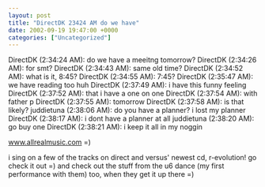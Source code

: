 ```yaml
---
layout: post
title: "DirectDK 23424 AM do we have"
date: 2002-09-19 19:47:00 +0000
categories: ["Uncategorized"]
---
```


DirectDK (2:34:24 AM): do we have a meeitng tomorrow?
DirectDK (2:34:26 AM): for smt?
DirectDK (2:34:43 AM): same old time?
DirectDK (2:34:52 AM): what is it, 8:45?
DirectDK (2:34:55 AM): 7:45?
DirectDK (2:35:47 AM): we have reading too huh
DirectDK (2:37:49 AM): i have this funny feeling
DirectDK (2:37:52 AM): that i have a one on one
DirectDK (2:37:54 AM): with father p
DirectDK (2:37:55 AM): tomorrow
DirectDK (2:37:58 AM): is that likely?
juddietuna (2:38:06 AM): do you have a planner? i lost my planner 
DirectDK (2:38:17 AM): i dont have a planner at all
juddietuna (2:38:20 AM): go buy one 
DirectDK (2:38:21 AM): i keep it all in  my noggin

www.allrealmusic.com =)

i sing on a few of the tracks on direct and versus' newest cd, r-evolution! go check it out =) and check out the stuff from the u6 dance (my first performance with them) too, when they get it up there =)